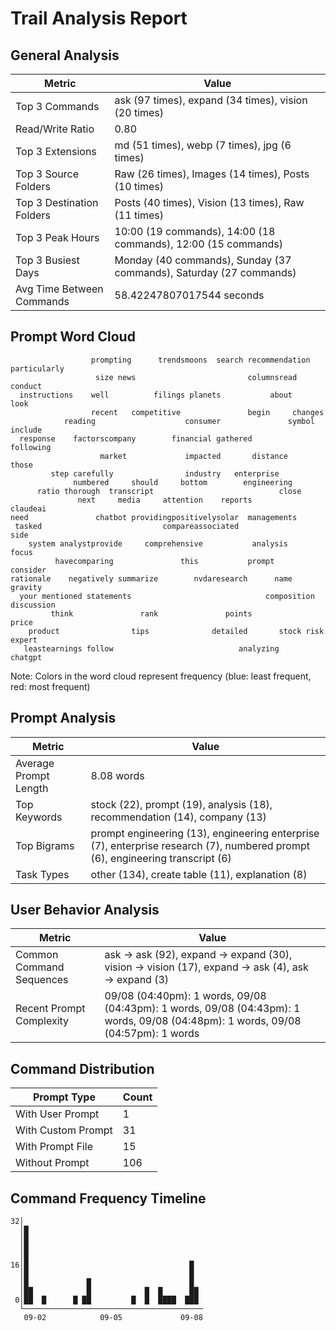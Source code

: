 # Trail Analysis Report

## General Analysis
| Metric | Value |
|--------|-------|
| Top 3 Commands | ask (97 times), expand (34 times), vision (20 times) |
| Read/Write Ratio | 0.80 |
| Top 3 Extensions | md (51 times), webp (7 times), jpg (6 times) |
| Top 3 Source Folders | Raw (26 times), Images (14 times), Posts (10 times) |
| Top 3 Destination Folders | Posts (40 times), Vision (13 times), Raw (11 times) |
| Top 3 Peak Hours | 10:00 (19 commands), 14:00 (18 commands), 12:00 (15 commands) |
| Top 3 Busiest Days | Monday (40 commands), Sunday (37 commands), Saturday (27 commands) |
| Avg Time Between Commands | 58.42247807017544 seconds |

## Prompt Word Cloud
```
                  prompting      trendsmoons  search recommendation particularly
                   size news                         columnsread conduct        
  instructions    well          filings planets           about      look       
                  recent   competitive               begin     changes          
            reading                    consumer               symbol include    
  response    factorscompany        financial gathered          following       
                    market             impacted       distance       those      
         step carefully                industry   enterprise                    
              numbered     should     bottom        engineering                 
      ratio thorough  transcript                            close               
               next     media     attention    reports           claudeai       
need               chatbot providingpositivelysolar  managements                
 tasked                           compareassociated                side         
    system analystprovide     comprehensive           analysis         focus    
          havecomparing               this           prompt    consider         
rationale    negatively summarize        nvdaresearch      name  gravity        
  your mentioned statements                              composition discussion 
         think               rank               points                price     
    product                tips              detailed       stock risk    expert
   leastearnings follow                            analyzing         chatgpt    

```

Note: Colors in the word cloud represent frequency (blue: least frequent, red: most frequent)

## Prompt Analysis
| Metric | Value |
|--------|-------|
| Average Prompt Length | 8.08 words |
| Top Keywords | stock (22), prompt (19), analysis (18), recommendation (14), company (13) |
| Top Bigrams | prompt engineering (13), engineering enterprise (7), enterprise research (7), numbered prompt (6), engineering transcript (6) |
| Task Types | other (134), create table (11), explanation (8) |

## User Behavior Analysis
| Metric | Value |
|--------|-------|
| Common Command Sequences | ask → ask (92), expand → expand (30), vision → vision (17), expand → ask (4), ask → expand (3) |
| Recent Prompt Complexity | 09/08 (04:40pm): 1 words, 09/08 (04:43pm): 1 words, 09/08 (04:43pm): 1 words, 09/08 (04:48pm): 1 words, 09/08 (04:57pm): 1 words |

## Command Distribution
| Prompt Type | Count |
|-------------|-------|
| With User Prompt | 1 |
| With Custom Prompt | 31 |
| With Prompt File | 15 |
| Without Prompt | 106 |

## Command Frequency Timeline
```
32│                                        
  │█                                       
  │█                                       
  │█                                       
  │█                                       
16│█                                    █  
  │█                                    █  
  │█             █                      █  
  │██            █            █  █      ██ 
 0│██  █      █ ██         █  █  ████  ███ 
  └────────────────────────────────────────
   09-02            09-05             09-08
```
